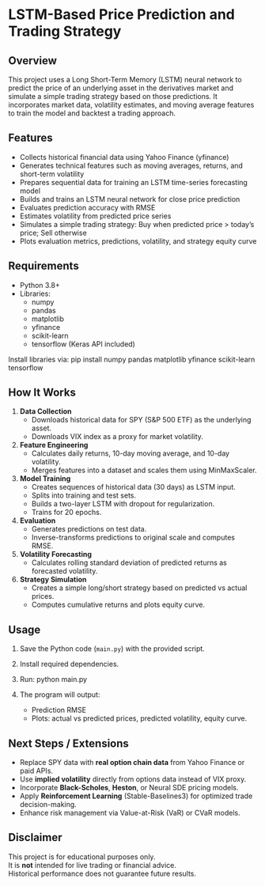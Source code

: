 # LSTM-Based Price Prediction and Trading Strategy

## Overview
This project uses a Long Short-Term Memory (LSTM) neural network to predict the price of an underlying asset in the derivatives market and simulate a simple trading strategy based on those predictions. 
It incorporates market data, volatility estimates, and moving average features to train the model and backtest a trading approach.

## Features
- Collects historical financial data using Yahoo Finance (yfinance)
- Generates technical features such as moving averages, returns, and short-term volatility
- Prepares sequential data for training an LSTM time-series forecasting model
- Builds and trains an LSTM neural network for close price prediction
- Evaluates prediction accuracy with RMSE
- Estimates volatility from predicted price series
- Simulates a simple trading strategy: Buy when predicted price > today’s price; Sell otherwise
- Plots evaluation metrics, predictions, volatility, and strategy equity curve

## Requirements
- Python 3.8+
- Libraries:
  - numpy
  - pandas
  - matplotlib
  - yfinance
  - scikit-learn
  - tensorflow (Keras API included)

Install libraries via:
pip install numpy pandas matplotlib yfinance scikit-learn tensorflow


## How It Works
1. **Data Collection**
   - Downloads historical data for SPY (S&P 500 ETF) as the underlying asset.
   - Downloads VIX index as a proxy for market volatility.
2. **Feature Engineering**
   - Calculates daily returns, 10-day moving average, and 10-day volatility.
   - Merges features into a dataset and scales them using MinMaxScaler.
3. **Model Training**
   - Creates sequences of historical data (30 days) as LSTM input.
   - Splits into training and test sets.
   - Builds a two-layer LSTM with dropout for regularization.
   - Trains for 20 epochs.
4. **Evaluation**
   - Generates predictions on test data.
   - Inverse-transforms predictions to original scale and computes RMSE.
5. **Volatility Forecasting**
   - Calculates rolling standard deviation of predicted returns as forecasted volatility.
6. **Strategy Simulation**
   - Creates a simple long/short strategy based on predicted vs actual prices.
   - Computes cumulative returns and plots equity curve.

## Usage
1. Save the Python code (`main.py`) with the provided script.
2. Install required dependencies.
3. Run: python main.py

4. The program will output:
   - Prediction RMSE
   - Plots: actual vs predicted prices, predicted volatility, equity curve.

## Next Steps / Extensions
- Replace SPY data with **real option chain data** from Yahoo Finance or paid APIs.
- Use **implied volatility** directly from options data instead of VIX proxy.
- Incorporate **Black-Scholes**, **Heston**, or Neural SDE pricing models.
- Apply **Reinforcement Learning** (Stable-Baselines3) for optimized trade decision-making.
- Enhance risk management via Value-at-Risk (VaR) or CVaR models.

## Disclaimer
This project is for educational purposes only.  
It is **not** intended for live trading or financial advice.  
Historical performance does not guarantee future results.

